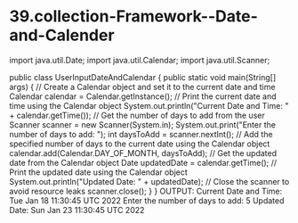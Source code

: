 # 39.collection-Framework--Date-and-Calender
import java.util.Date;
import java.util.Calendar;
import java.util.Scanner;

public class UserInputDateAndCalendar {
public static void main(String[] args) {
// Create a Calendar object and set it to the current date and time
Calendar calendar = Calendar.getInstance();
// Print the current date and time using the Calendar object
System.out.println(&quot;Current Date and Time: &quot; + calendar.getTime());
// Get the number of days to add from the user
Scanner scanner = new Scanner(System.in);
System.out.print(&quot;Enter the number of days to add: &quot;);
int daysToAdd = scanner.nextInt();
// Add the specified number of days to the current date using the Calendar object
calendar.add(Calendar.DAY_OF_MONTH, daysToAdd);
// Get the updated date from the Calendar object
Date updatedDate = calendar.getTime();
// Print the updated date using the Calendar object
System.out.println(&quot;Updated Date: &quot; + updatedDate);
// Close the scanner to avoid resource leaks
scanner.close();
}
}
OUTPUT:
Current Date and Time: Tue Jan 18 11:30:45 UTC 2022
Enter the number of days to add: 5
Updated Date: Sun Jan 23 11:30:45 UTC 2022
